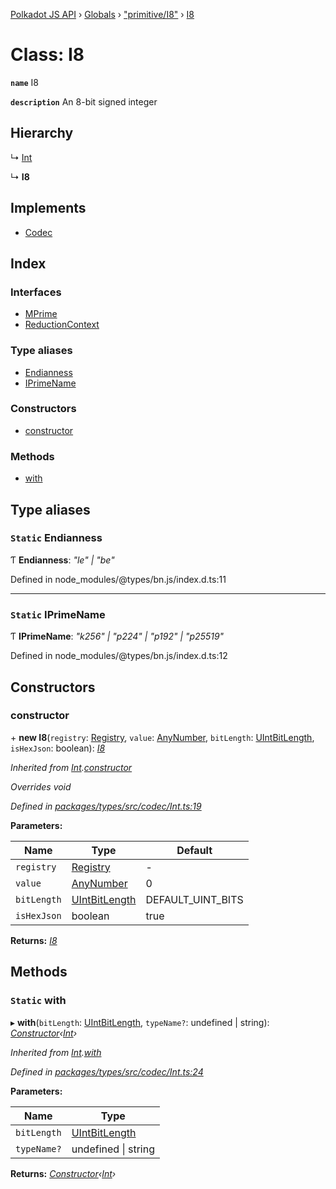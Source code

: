 [Polkadot JS API](../README.md) › [Globals](../globals.md) › ["primitive/I8"](../modules/_primitive_i8_.md) › [I8](_primitive_i8_.i8.md)

# Class: I8

**`name`** I8

**`description`** 
An 8-bit signed integer

## Hierarchy

  ↳ [Int](_codec_int_.int.md)

  ↳ **I8**

## Implements

* [Codec](../interfaces/_types_codec_.codec.md)

## Index

### Interfaces

* [MPrime](../interfaces/_primitive_i8_.i8.mprime.md)
* [ReductionContext](../interfaces/_primitive_i8_.i8.reductioncontext.md)

### Type aliases

* [Endianness](_primitive_i8_.i8.md#static-endianness)
* [IPrimeName](_primitive_i8_.i8.md#static-iprimename)

### Constructors

* [constructor](_primitive_i8_.i8.md#constructor)

### Methods

* [with](_primitive_i8_.i8.md#static-with)

## Type aliases

### `Static` Endianness

Ƭ **Endianness**: *"le" | "be"*

Defined in node_modules/@types/bn.js/index.d.ts:11

___

### `Static` IPrimeName

Ƭ **IPrimeName**: *"k256" | "p224" | "p192" | "p25519"*

Defined in node_modules/@types/bn.js/index.d.ts:12

## Constructors

###  constructor

\+ **new I8**(`registry`: [Registry](../interfaces/_types_registry_.registry.md), `value`: [AnyNumber](../modules/_types_helpers_.md#anynumber), `bitLength`: [UIntBitLength](../modules/_codec_abstractint_.md#uintbitlength), `isHexJson`: boolean): *[I8](_primitive_i8_.i8.md)*

*Inherited from [Int](_codec_int_.int.md).[constructor](_codec_int_.int.md#constructor)*

*Overrides void*

*Defined in [packages/types/src/codec/Int.ts:19](https://github.com/polkadot-js/api/blob/00fed90da2/packages/types/src/codec/Int.ts#L19)*

**Parameters:**

Name | Type | Default |
------ | ------ | ------ |
`registry` | [Registry](../interfaces/_types_registry_.registry.md) | - |
`value` | [AnyNumber](../modules/_types_helpers_.md#anynumber) | 0 |
`bitLength` | [UIntBitLength](../modules/_codec_abstractint_.md#uintbitlength) | DEFAULT_UINT_BITS |
`isHexJson` | boolean | true |

**Returns:** *[I8](_primitive_i8_.i8.md)*

## Methods

### `Static` with

▸ **with**(`bitLength`: [UIntBitLength](../modules/_codec_abstractint_.md#uintbitlength), `typeName?`: undefined | string): *[Constructor](../interfaces/_types_codec_.constructor.md)‹[Int](_codec_int_.int.md)›*

*Inherited from [Int](_codec_int_.int.md).[with](_codec_int_.int.md#static-with)*

*Defined in [packages/types/src/codec/Int.ts:24](https://github.com/polkadot-js/api/blob/00fed90da2/packages/types/src/codec/Int.ts#L24)*

**Parameters:**

Name | Type |
------ | ------ |
`bitLength` | [UIntBitLength](../modules/_codec_abstractint_.md#uintbitlength) |
`typeName?` | undefined &#124; string |

**Returns:** *[Constructor](../interfaces/_types_codec_.constructor.md)‹[Int](_codec_int_.int.md)›*
